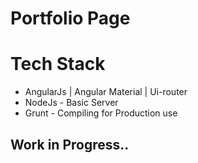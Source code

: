 # Portfolio Page

<h1>Tech Stack</h1>
<ul>
<li>AngularJs | Angular Material | Ui-router </li>
<li> NodeJs - Basic Server </li>
<li> Grunt - Compiling for Production use </li>
</ul>

<h2>Work in Progress..</h2>
